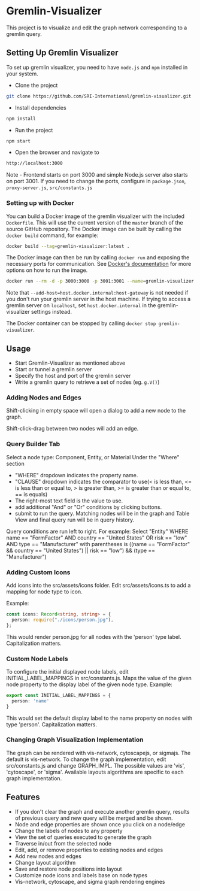 # Gremlin-Visualizer
This project is to visualize and edit the graph network corresponding to a gremlin query.

## Setting Up Gremlin Visualizer
To set up gremlin visualizer, you need to have `node.js` and `npm` installed in your system.

* Clone the project
```sh
git clone https://github.com/SRI-International/gremlin-visualizer.git
```
* Install dependencies
```sh
npm install
```
* Run the project
```sh
npm start
```
* Open the browser and navigate to
```sh
http://localhost:3000
```

Note - Frontend starts on port 3000 and simple Node.js server also starts on port 3001. If you need to change the ports, configure in `package.json`, `proxy-server.js`, `src/constants.js` 

### Setting up with Docker

You can build a Docker image of the gremlin visualizer with the included `Dockerfile`.
This will use the current version of the `master` branch of the source GitHub repository.
The Docker image can be built by calling the `docker build` command, for example:

```sh
docker build --tag=gremlin-visualizer:latest .
```

The Docker image can then be run by calling `docker run` and exposing the necessary ports for communication. See [Docker's documentation](https://docs.docker.com/engine/reference/commandline/run/) for more options on how to run the image.

```sh
docker run --rm -d -p 3000:3000 -p 3001:3001 --name=gremlin-visualizer --add-host=host.docker.internal:host-gateway gremlin-visualizer:latest
```
Note that `--add-host=host.docker.internal:host-gateway` is not needed if you don't run your gremlin server in the host machine. 
If trying to access a gremlin server on `localhost`, set `host.docker.internal` in the gremlin-visualizer settings instead.

The Docker container can be stopped by calling `docker stop gremlin-visualizer`.

## Usage
* Start Gremlin-Visualizer as mentioned above
* Start or tunnel a gremlin server
* Specify the host and port of the gremlin server
* Write a gremlin query to retrieve a set of nodes (eg. `g.V()`)

### Adding Nodes and Edges
Shift-clicking in empty space will open a dialog to add a new node to the graph.

Shift-click-drag between two nodes will add an edge.

### Query Builder Tab
Select a node type: Component, Entity, or Material
Under the "Where" section
  - "WHERE" dropdown indicates the property name.
  - "CLAUSE" dropdown indicates the comparator to use(< is less than, <= is less than or equal to, > is greater than, >= is greater than or equal to, == is equals)
  - The right-most text field is the value to use.
  - add additional "And" or "Or" conditions by clicking buttons.
  - submit to run the query. Matching nodes will be in the graph and Table View and final query run will be in query history.
    
Query conditions are run left to right.
For example:
  Select "Entity" WHERE name == "FormFactor" AND country == "United States" OR risk == "low" AND type == "Manufacturer"
  with parentheses is ((name == "FormFactor" && country == "United States") || risk == "low") && (type == "Manufacturer")
    
### Adding Custom Icons
Add icons into the src/assets/icons folder.
Edit src/assets/icons.ts to add a mapping for node type to icon.

Example:
```typescript
const icons: Record<string, string> = {
  person: require("./icons/person.jpg"),
};
```
This would render person.jpg for all nodes with the 'person' type label. Capitalization matters.

### Custom Node Labels
To configure the initial displayed node labels, edit INITIAL_LABEL_MAPPINGS in src/constants.js.
Maps the value of the given node property to the display label of the given node type.
Example:
```typescript
export const INITIAL_LABEL_MAPPINGS = {
  person: 'name'
}
```
This would set the default display label to the name property on nodes with type 'person'. Capitalization matters.

### Changing Graph Visualization Implementation
The graph can be rendered with vis-network, cytoscapejs, or sigmajs.
The default is vis-network.
To change the graph implementation, edit src/constants.js and change GRAPH_IMPL.
The possible values are 'vis', 'cytoscape', or 'sigma'.
Available layouts algorithms are specific to each graph implementation.

## Features
* If you don't clear the graph and execute another gremlin query, results of previous query and new query will be merged and be shown.
* Node and edge properties are shown once you click on a node/edge
* Change the labels of nodes to any property
* View the set of queries executed to generate the graph
* Traverse in/out from the selected node
* Edit, add, or remove properties to existing nodes and edges
* Add new nodes and edges
* Change layout algorithm
* Save and restore node positions into layout
* Customize node icons and labels base on node types
* Vis-network, cytoscape, and sigma graph rendering engines

